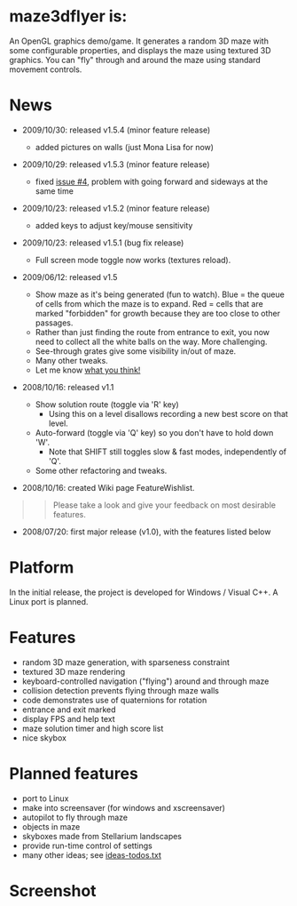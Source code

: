 # maze3dflyer is: #
An OpenGL graphics demo/game. It generates a random 3D maze with some configurable properties, and displays the maze using textured 3D graphics.
You can "fly" through and around the maze using standard movement controls.

# News #
  * 2009/10/30: released v1.5.4 (minor feature release)
    * added pictures on walls (just Mona Lisa for now)
  * 2009/10/29: released v1.5.3 (minor feature release)
    * fixed [issue #4](https://code.google.com/p/maze3dflyer/issues/detail?id=#4), problem with going forward and sideways at the same time
  * 2009/10/23: released v1.5.2 (minor feature release)
    * added keys to adjust key/mouse sensitivity
  * 2009/10/23: released v1.5.1 (bug fix release)
    * Full screen mode toggle now works (textures reload).
  * 2009/06/12: released v1.5
    * Show maze as it's being generated (fun to watch). Blue = the queue of cells from which the maze is to expand. Red = cells that are marked "forbidden" for growth because they are too close to other passages.
    * Rather than just finding the route from entrance to exit, you now need to collect all the white balls on the way. More challenging.
    * See-through grates give some visibility in/out of maze.
    * Many other tweaks.
    * Let me know [what you think!](Comments.md)
![![](http://maze3dflyer.googlecode.com/svn/trunk/screenshots/maze3d-1.5-animGen-th.jpg)](http://maze3dflyer.googlecode.com/svn/trunk/screenshots/maze3d-1.5-animGen.jpg) ![![](http://maze3dflyer.googlecode.com/svn/trunk/screenshots/maze3d-1.5-prizes-th.jpg)](http://maze3dflyer.googlecode.com/svn/trunk/screenshots/maze3d-1.5-prizes.jpg)


  * 2008/10/16: released v1.1
    * Show solution route (toggle via 'R' key)
      * Using this on a level disallows recording a new best score on that level.
    * Auto-forward (toggle via 'Q' key) so you don't have to hold down 'W'.
      * Note that SHIFT still toggles slow & fast modes, independently of 'Q'.
    * Some other refactoring and tweaks.

  * 2008/10/16: created Wiki page FeatureWishlist.
> > Please take a look and give your feedback on most desirable features.

  * 2008/07/20: first major release (v1.0), with the features listed below

# Platform #
In the initial release, the project is developed for Windows / Visual C++.
A Linux port is planned.

# Features #
  * random 3D maze generation, with sparseness constraint
  * textured 3D maze rendering
  * keyboard-controlled navigation ("flying") around and through maze
  * collision detection prevents flying through maze walls
  * code demonstrates use of quaternions for rotation
  * entrance and exit marked
  * display FPS and help text
  * maze solution timer and high score list
  * nice skybox

# Planned features #
  * port to Linux
  * make into screensaver (for windows and xscreensaver)
  * autopilot to fly through maze
  * objects in maze
  * skyboxes made from Stellarium landscapes
  * provide run-time control of settings
  * many other ideas; see [ideas-todos.txt](http://maze3dflyer.googlecode.com/svn/trunk/ideas-todos.txt)

# Screenshot #
![![](http://maze3dflyer.googlecode.com/svn/trunk/screenshots/maze3d-0.9-scrthum2.jpg)](http://maze3dflyer.googlecode.com/svn/trunk/screenshots/maze3d-0.9-scrshot2.jpg)